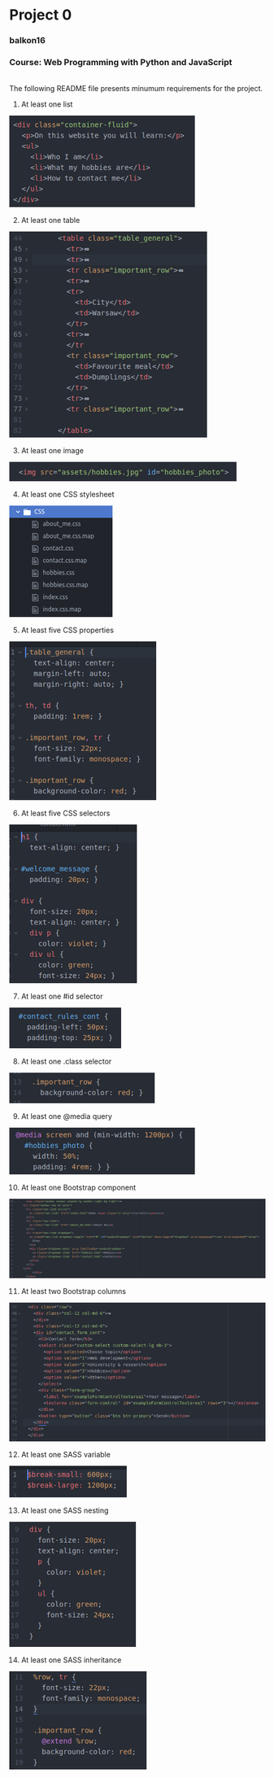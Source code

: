 # Project 0 
### balkon16
### Course: Web Programming with Python and JavaScript

<br>
The following README file presents minumum requirements for the project.<br>

1. At least one list<br>

![](./md_pics/list.png)

2. At least one table<br>

![](./md_pics/table.png)

3. At least one image<br>

![](./md_pics/photo.png)

4. At least one CSS stylesheet<br>

![](./md_pics/css_stylesheet.png)

5. At least five CSS properties<br>

![](./md_pics/css_attributes.png)

6. At least five CSS selectors<br>

![](./md_pics/css_selectors.png)

7. At least one \#id selector<br>

![](./md_pics/id_selector.png)

8. At least one .class selector<br>

![](./md_pics/class_selector.png)

9. At least one @media query<br>

![](./md_pics/media_query.png)

10. At least one Bootstrap component<br>

![](./md_pics/bootstrap_element.png)

11. At least two Bootstrap columns<br>

![](./md_pics/bootstrap_grid.png)

12. At least one SASS variable<br>

![](./md_pics/SCSS_variable.png)

13. At least one SASS nesting<br>

![](./md_pics/SCSS_nesting.png)

14. At least one SASS inheritance<br>

![](./md_pics/inheritance.png)